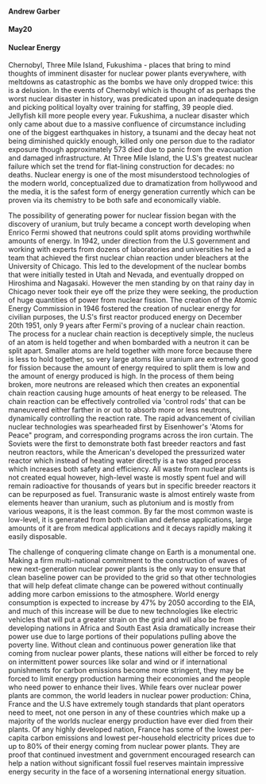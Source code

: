 #### Andrew Garber
#### May20
#### Nuclear Energy

Chernobyl, Three Mile Island, Fukushima - places that bring to mind thoughts of imminent disaster for nuclear power plants everywhere, with meltdowns as catastrophic as the bombs we have only dropped twice: this is a delusion. In the events of Chernobyl which is thought of as perhaps the worst nuclear disaster in history, was predicated upon an inadequate design and picking political loyalty over training for staffing, 39 people died. Jellyfish kill more people every year. Fukushima, a nuclear disaster which only came about due to a massive confluence of circumstance including one of the biggest earthquakes in history, a tsunami and the decay heat not being diminished quickly enough, killed only one person due to the radiator exposure though approximately 573 died due to panic from the evacuation and damaged infrastructure. At Three Mile Island, the U.S's greatest nuclear failure which set the trend for flat-lining construction for decades: no deaths. Nuclear energy is one of the most misunderstood technologies of the modern world, conceptualized due to dramatization from hollywood and the media, it is the safest form of energy generation currently which can be proven via its chemistry to be both safe and economically viable.

The possibility of generating power for nuclear fission began with the discovery of uranium, but truly became a concept worth developing when Enrico Fermi showed that neutrons could split atoms providing worthwhile amounts of energy. In 1942, under direction from the U.S government and working with experts from dozens of laboratories and universities he led a team that achieved the first nuclear chian reaction under bleachers at the University of Chicago. This led to the development of the nuclear bombs that were initially tested in Utah and Nevada, and eventually dropped on Hiroshima and Nagasaki. However the men standing by on that rainy day in Chicago never took their eye off the prize they were seeking, the production of huge quantities of power from nuclear fission. The creation of the Atomic Energy Commission in 1946 fostered the creation of nuclear energy for civilian purposes, the U.S's first reactor produced energy on December 20th 1951, only 9 years after Fermi's proving of a nuclear chain reaction. The process for a nuclear chain reaction is deceptively simple, the nucleus of an atom is held together and when bombarded with a neutron it can be split apart. Smaller atoms are held together with more force because there is less to hold together, so very large atoms like uranium are extremely good for fission because the amount of energy required to split them is low and the amount of energy produced is high. In the process of them being broken, more neutrons are released which then creates an exponential chain reaction causing huge amounts of heat energy to be released. The chain reaction can be effectively controlled via 'control rods' that can be maneuvered either farther in or out to absorb more or less neutrons, dynamically controlling the reaction rate. The rapid advancement of civilian nuclear technologies was spearheaded first by Eisenhower's 'Atoms for Peace" program, and corresponding programs across the iron curtain. The Soviets were the first to demonstrate both fast breeder reactors and fast neutron reactors, while the American's developed the pressurized water reactor which instead of heating water directly is a two staged process which increases both safety and efficiency. All waste from nuclear plants is not created equal however, high-level waste is mostly spent fuel and will remain radioactive for thousands of years but in specific breeder reactors it can be repurposed as fuel. Transuranic waste is almost entirely waste from elements heaver than uranium, such as plutonium and is mostly from various weapons, it is the least common. By far the most common waste is low-level, it is generated from both civilian and defense applications, large amounts of it are from medical applications and it decays rapidly making it easily disposable.

The challenge of conquering climate change on Earth is a monumental one. Making a firm multi-national commitment to the construction of waves of new next-generation nuclear power plants is the only way to ensure that clean baseline power can be provided to the grid so that other technologies that will help defeat climate change can be powered without continually adding more carbon emissions to the atmosphere. World energy consumption is expected to increase by 47% by 2050 according to the EIA, and much of this increase will be due to new technologies like electric vehicles that will put a greater strain on the grid and will also be from developing nations in Africa and South East Asia dramatically increase their power use due to large portions of their populations pulling above the poverty line. Without clean and continuous power generation like that coming from nuclear power plants, these nations will either be forced to rely on intermittent power sources like solar and wind or if international punishments for carbon emissions become more stringent, they may be forced to limit energy production harming their economies and the people who need power to enhance their lives. While fears over nuclear power plants are common, the world leaders in nuclear power production: China, France and the U.S have extremely tough standards that plant operators need to meet, not one person in any of these countries which make up a majority of the worlds nuclear energy production have ever died from their plants. Of any highly developed nation, France has some of the lowest per-capita carbon emissions and lowest per-household electricity prices due to up to 80% of their energy coming from nuclear power plants. They are proof that continued investment and government encouraged research can help a nation without significant fossil fuel reserves maintain impressive energy security in the face of a worsening international energy situation.  